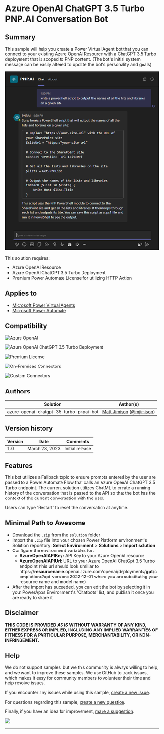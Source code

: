 # Azure OpenAI ChatGPT 3.5 Turbo PNP.AI Conversation Bot

## Summary

This sample will help you create a Power Virtual Agent bot that you can connect to your existing Azure OpenAI Resource with a ChatGPT 3.5 Turbo deployment that is scoped to PNP content. (The bot's initial system message can be easily altered to update the bot's personality and goals)

![picture of the sample](assets/sample-chat.png)

This solution requires:

* Azure OpenAI Resource
* Azure OpenAI ChatGPT 3.5 Turbo Deployment
* Premium Power Automate License for utilizing HTTP Action

## Applies to

* [Microsoft Power Virtual Agents](https://docs.microsoft.com/power-virtual-agents/)
* [Microsoft Power Automate](https://docs.microsoft.com/power-automate/)

## Compatibility

![Azure OpenAI](https://raster.shields.io/badge/Azure%20OpenAI-Required-red.svg "Azure OpenAI required")

![Azure OpenAI ChatGPT 3.5 Turbo Deployment](https://raster.shields.io/badge/Azure%20OpenAI%20ChatGPT%203.5%20Turbo-Required-red.svg "Azure OpenAI ChatGPT 3.5 Turbo required")

![Premium License](https://img.shields.io/badge/Premium%20License-%20Required-red.svg "Premium license required")

![On-Premises Connectors](https://img.shields.io/badge/On--Premises%20Connectors-No-green.svg "Does not use on-premise connectors")

![Custom Connectors](https://img.shields.io/badge/Custom%20Connectors-Not%20Required-green.svg "Does not use custom connectors")

## Authors

Solution|Author(s)
--------|---------
azure-openai-chatgpt-35-turbo-pnpai-bot | [Matt Jimison](https://github.com/mjimison) ([@mjimison](https://twitter.com/mjimison))

## Version history

Version|Date|Comments
-------|----|--------
1.0|March 23, 2023|Initial release

## Features

This bot utilizes a Fallback topic to ensure prompts entered by the user are passed to a Power Automate Flow that calls an Azure OpenAI ChatGPT 3.5 Turbo endpoint. The current solution utilizes ChatML to create a running history of the conversation that is passed to the API so that the bot has the context of the current conversation with the user.

Users can type 'Restart' to reset the conversation at anytime.

## Minimal Path to Awesome

* [Download](solution/pnpai_1_0_0_1.zip) the `.zip` from the `solution` folder
* Import the `.zip` file into your chosen Power Platform environment's Solution repository: **Select Environment** > **Solutions** > **Import solution** 
* Configure the environment variables for:
    * **AzureOpenAIAPIKey:** API Key to your Azure OpenAI resource
    * **AzureOpenAIAPIUrl:** URL to your Azure OpenAI ChatGpt 3.5 Turbo endpoint (this url should look similiar to https://**resourcename**.openai.azure.com/openai/deployments/**gpt**/completions?api-version=2022-12-01 where you are substituting your resource name and model name)
* After the import has suceeded, you can edit the bot by selecting it in your PowerApps Environment's 'Chatbots' list, and publish it once you are ready to share it


## Disclaimer

**THIS CODE IS PROVIDED *AS IS* WITHOUT WARRANTY OF ANY KIND, EITHER EXPRESS OR IMPLIED, INCLUDING ANY IMPLIED WARRANTIES OF FITNESS FOR A PARTICULAR PURPOSE, MERCHANTABILITY, OR NON-INFRINGEMENT.**

## Help

We do not support samples, but we this community is always willing to help, and we want to improve these samples. We use GitHub to track issues, which makes it easy for  community members to volunteer their time and help resolve issues.

If you encounter any issues while using this sample, [create a new issue](https://github.com/pnp/powerautomate-samples/issues/new?assignees=&labels=Needs%3A+Triage+%3Amag%3A%2Ctype%3Abug-suspected&template=bug-report.yml&sample=YOURSAMPLENAME&authors=@YOURGITHUBUSERNAME&title=YOURSAMPLENAME%20-%20).

For questions regarding this sample, [create a new question](https://github.com/pnp/powerautomate-samples/issues/new?assignees=&labels=Needs%3A+Triage+%3Amag%3A%2Ctype%3Abug-suspected&template=question.yml&sample=YOURSAMPLENAME&authors=@YOURGITHUBUSERNAME&title=YOURSAMPLENAME%20-%20).

Finally, if you have an idea for improvement, [make a suggestion](https://github.com/pnp/powerautomate-samples/issues/new?assignees=&labels=Needs%3A+Triage+%3Amag%3A%2Ctype%3Abug-suspected&template=suggestion.yml&sample=YOURSAMPLENAME&authors=@YOURGITHUBUSERNAME&title=YOURSAMPLENAME%20-%20).


<img src="https://telemetry.sharepointpnp.com/powerautomate-samples/samples/readme-template" />

---
